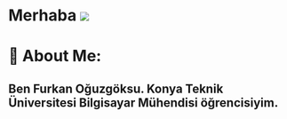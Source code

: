 Merhaba ![](https://user-images.githubusercontent.com/18350557/176309783-0785949b-9127-417c-8b55-ab5a4333674e.gif)
=======================
💫 About Me:
=======================
Ben Furkan Oğuzgöksu. Konya Teknik Üniversitesi Bilgisayar Mühendisi öğrencisiyim.
----------------------------
